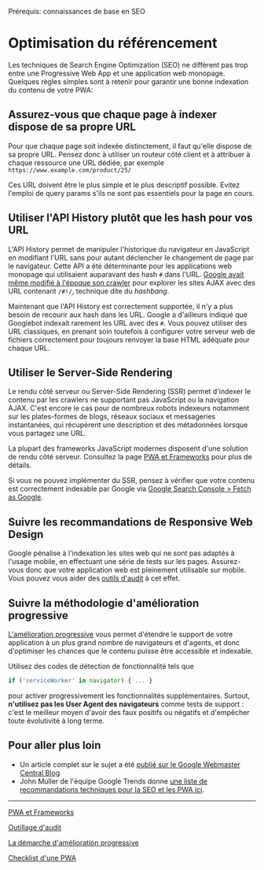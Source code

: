 <span class="requirements">Prérequis: connaissances de base en SEO</span>

Optimisation du référencement
=============================

Les techniques de Search Engine Optimization (SEO) ne diffèrent pas trop entre une Progressive Web App et une application web monopage. Quelques règles simples sont à retenir pour garantir une bonne indexation du contenu de votre PWA:

## Assurez-vous que chaque page à indexer dispose de sa propre URL
 
 Pour que chaque page soit indexée distinctement, il faut qu'elle dispose de sa propre URL. Pensez donc à utiliser un routeur côté client et à attribuer à chaque ressource une URL dédiée, par exemple `https://www.example.com/product/25/`
 
 Ces URL doivent être le plus simple et le plus descriptif possible. Evitez l'emploi de query params s'ils ne sont pas essentiels pour la page en cours.
 
## Utiliser l'API History plutôt que les hash pour vos URL

L'API History permet de manipuler l'historique du navigateur en JavaScript en modifiant l'URL sans pour autant déclencher le changement de page par le navigateur. Cette API a été déterminante pour les applications web monopage qui utilisaient auparavant des hash `#` dans l'URL. <a href="http://googlewebmastercentral.blogspot.com/2009/10/proposal-for-making-ajax-crawlable.html" target="_blank">Google avait même modifié à l'époque son crawler</a> pour explorer les sites AJAX avec des URL contenant `/#!/`, technique dite du *hashbang*.  

Maintenant que l'API History est correctement supportée, il n'y a plus besoin de recourir aux hash dans les URL. Google a d'ailleurs indiqué que Googlebot indexait rarement les URL avec des `#`. Vous pouvez utiliser des URL classiques, en prenant soin toutefois à configurer votre serveur web de fichiers correctement pour toujours renvoyer la base HTML adéquate pour chaque URL.

## Utiliser le Server-Side Rendering

Le rendu côté serveur ou Server-Side Rendering (SSR) permet d'indexer le contenu par les crawlers ne supportant pas JavaScript ou la navigation AJAX. C'est encore le cas pour de nombreux robots indexeurs notamment sur les plates-formes de blogs, réseaux sociaux et messageries instantanées, qui récupèrent une description et des métadonnées lorsque vous partagez une URL.

La plupart des frameworks JavaScript modernes disposent d'une solution de rendu côté serveur. Consultez la page [PWA et Frameworks](frameworks.md) pour plus de détails. 

Si vous ne pouvez implémenter du SSR, pensez à vérifier que votre contenu est correctement indexable par Google via <a href="https://www.google.com/webmasters/tools/home?hl=en">Google Search Console > Fetch as Google</a>.

## Suivre les recommandations de Responsive Web Design

Google pénalise à l'indexation les sites web qui ne sont pas adaptés à l'usage mobile, en effectuant une série de tests sur les pages. Assurez-vous donc que votre application web est pleinement utilisable sur mobile. Vous pouvez vous aider des [outils d'audit](audit-tools.md) à cet effet.

## Suivre la méthodologie d'amélioration progressive

[L'amélioration progressive](progressive-enhancement.md) vous permet d'étendre le support de votre application à un plus grand nombre de navigateurs et d'agents, et donc d'optimiser les chances que le contenu puisse être accessible et indexable.

Utilisez des codes de détection de fonctionnalité tels que 
```javascript
if ('serviceWorker' in navigator) { ... }
```
 pour activer progressivement les fonctionnalités supplémentaires. Surtout, **n'utilisez pas les User Agent des navigateurs** comme tests de support : c'est le meilleur moyen d'avoir des faux positifs ou négatifs et d'empêcher toute évolutivité à long terme.

## Pour aller plus loin

- Un article complet sur le sujet a été [publié sur le Google Webmaster Central Blog](https://webmasters.googleblog.com/2016/11/building-indexable-progressive-web-apps.html)
- John Muller de l'équipe Google Trends donne [une liste de recommandations techniques pour la SEO et les PWA ici](https://plus.google.com/u/0/+JohnMueller/posts/LT4fU7kFB8W).

---

[PWA et Frameworks](frameworks.md)

[Outillage d'audit](audit-tools.md)

[La démarche d'amélioration progressive](progressive-enhancement.md)

[Checklist d'une PWA](checklist.md)
